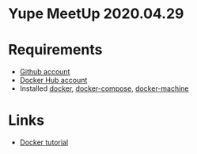 # Yupe MeetUp 2020.04.29


# Requirements

* [Github account](https://github.com/signup)
* [Docker Hub account](https://hub.docker.com/signup)
* Installed [docker](https://docs.docker.com/get-docker/), [docker-compose](https://docs.docker.com/compose/install/), [docker-machine](https://docs.docker.com/machine/install-machine/)


# Links

* [Docker tutorial](https://docs.docker.com/get-started/)